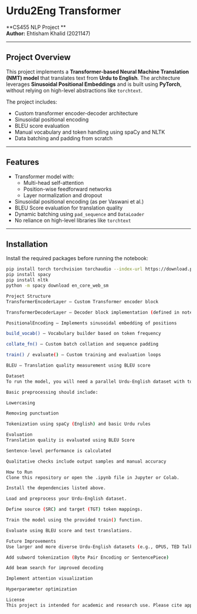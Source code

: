 # Urdu2Eng Transformer  
**CS455 NLP Project **  
**Author:** Ehtisham Khalid (2021147)

---

## Project Overview

This project implements a **Transformer-based Neural Machine Translation (NMT) model** that translates text from **Urdu to English**. The architecture leverages **Sinusoidal Positional Embeddings** and is built using **PyTorch**, without relying on high-level abstractions like `torchtext`.

The project includes:
- Custom transformer encoder-decoder architecture
- Sinusoidal positional encoding
- BLEU score evaluation
- Manual vocabulary and token handling using spaCy and NLTK
- Data batching and padding from scratch

---

## Features

- Transformer model with:
  - Multi-head self-attention
  - Position-wise feedforward networks
  - Layer normalization and dropout
- Sinusoidal positional encoding (as per Vaswani et al.)
- BLEU Score evaluation for translation quality
- Dynamic batching using `pad_sequence` and `DataLoader`
- No reliance on high-level libraries like `torchtext`

---

## Installation

Install the required packages before running the notebook:

```bash
pip install torch torchvision torchaudio --index-url https://download.pytorch.org/whl/cu118
pip install spacy
pip install nltk
python -m spacy download en_core_web_sm

Project Structure
TransformerEncoderLayer – Custom Transformer encoder block

TransformerDecoderLayer – Decoder block implementation (defined in notebook)

PositionalEncoding – Implements sinusoidal embedding of positions

build_vocab() – Vocabulary builder based on token frequency

collate_fn() – Custom batch collation and sequence padding

train() / evaluate() – Custom training and evaluation loops

BLEU – Translation quality measurement using BLEU score

Dataset
To run the model, you will need a parallel Urdu-English dataset with tokenized sentence pairs.

Basic preprocessing should include:

Lowercasing

Removing punctuation

Tokenization using spaCy (English) and basic Urdu rules

Evaluation
Translation quality is evaluated using BLEU Score

Sentence-level performance is calculated

Qualitative checks include output samples and manual accuracy

How to Run
Clone this repository or open the .ipynb file in Jupyter or Colab.

Install the dependencies listed above.

Load and preprocess your Urdu-English dataset.

Define source (SRC) and target (TGT) token mappings.

Train the model using the provided train() function.

Evaluate using BLEU score and test translations.

Future Improvements
Use larger and more diverse Urdu-English datasets (e.g., OPUS, TED Talks)

Add subword tokenization (Byte Pair Encoding or SentencePiece)

Add beam search for improved decoding

Implement attention visualization

Hyperparameter optimization

License
This project is intended for academic and research use. Please cite appropriately if reusing the code or methodology.
